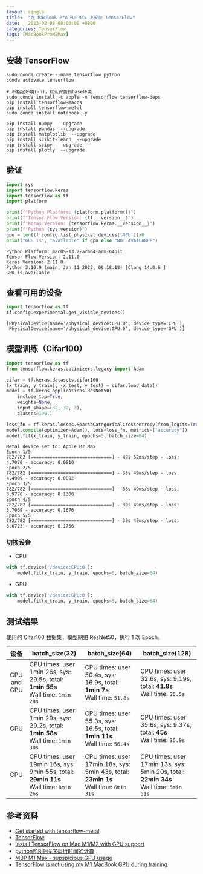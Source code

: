 ```yaml
---
layout: single
title:  "在 MacBook Pro M2 Max 上安装 TensorFlow"
date:   2023-02-08 08:00:00 +0800
categories: TensorFlow
tags: [MacBookProM2Max]
---
```


## 安装 TensorFlow
```shell
sudo conda create --name tensorflow python
conda activate tensorflow

# 不指定环境(-n)，默认安装到base环境
sudo conda install -c apple -n tensorflow tensorflow-deps
pip install tensorflow-macos
pip install tensorflow-metal
sudo conda install notebook -y

pip install numpy  --upgrade
pip install pandas  --upgrade
pip install matplotlib  --upgrade
pip install scikit-learn  --upgrade
pip install scipy  --upgrade
pip install plotly  --upgrade
```

## 验证
```py
import sys
import tensorflow.keras
import tensorflow as tf
import platform

print(f"Python Platform: {platform.platform()}")
print(f"Tensor Flow Version: {tf.__version__}")
print(f"Keras Version: {tensorflow.keras.__version__}")
print(f"Python {sys.version}")
gpu = len(tf.config.list_physical_devices('GPU'))>0
print("GPU is", "available" if gpu else "NOT AVAILABLE")
```
```
Python Platform: macOS-13.2-arm64-arm-64bit
Tensor Flow Version: 2.11.0
Keras Version: 2.11.0
Python 3.10.9 (main, Jan 11 2023, 09:18:18) [Clang 14.0.6 ]
GPU is available
```

## 查看可用的设备
```py
import tensorflow as tf
tf.config.experimental.get_visible_devices()
```
```
[PhysicalDevice(name='/physical_device:CPU:0', device_type='CPU'),
 PhysicalDevice(name='/physical_device:GPU:0', device_type='GPU')]
```

## 模型训练（Cifar100）
```py
import tensorflow as tf
from tensorflow.keras.optimizers.legacy import Adam

cifar = tf.keras.datasets.cifar100
(x_train, y_train), (x_test, y_test) = cifar.load_data()
model = tf.keras.applications.ResNet50(
    include_top=True,
    weights=None,
    input_shape=(32, 32, 3),
    classes=100,)

loss_fn = tf.keras.losses.SparseCategoricalCrossentropy(from_logits=True)
model.compile(optimizer=Adam(), loss=loss_fn, metrics=["accuracy"])
model.fit(x_train, y_train, epochs=5, batch_size=64)
```
```
Metal device set to: Apple M2 Max
Epoch 1/5
782/782 [==============================] - 49s 52ms/step - loss: 4.7070 - accuracy: 0.0810
Epoch 2/5
782/782 [==============================] - 38s 49ms/step - loss: 4.4909 - accuracy: 0.0892
Epoch 3/5
782/782 [==============================] - 38s 49ms/step - loss: 3.9776 - accuracy: 0.1300
Epoch 4/5
782/782 [==============================] - 39s 49ms/step - loss: 3.7069 - accuracy: 0.1676
Epoch 5/5
782/782 [==============================] - 39s 49ms/step - loss: 3.6723 - accuracy: 0.1756
```

### 切换设备
* CPU
```py
with tf.device('/device:CPU:0'):
    model.fit(x_train, y_train, epochs=5, batch_size=64)
```

* GPU
```py
with tf.device('/device:GPU:0'):
    model.fit(x_train, y_train, epochs=5, batch_size=64)
```

## 测试结果
使用的 Cifar100 数据集，模型网络 ResNet50，执行 1 次 Epoch。

| 设备         | batch_size(32) | batch_size(64) | batch_size(128) |
| :---------: | -------------- | -------------- | --------------- |
| CPU and GPU | CPU times: user 1min 26s, sys: 29.5s, total: **1min 55s** <br>Wall time: ```1min 28s``` | CPU times: user 50.4s, sys: 16.9s, total: **1min 7s** <br>Wall time: ```51.8s``` | CPU times: user 32.6s, sys: 9.19s, total: **41.8s** <br>Wall time: ```36.5s``` |
| GPU         | CPU times: user 1min 29s, sys: 29.2s, total: **1min 58s** <br>Wall time: ```1min 30s``` | CPU times: user 55.3s, sys: 16.5s, total: **1min 11s** <br>Wall time: ```56.4s``` | CPU times: user 35.6s, sys: 9.37s, total: **45s** <br>Wall time: ```36.9s``` |
| CPU         | CPU times: user 19min 16s, sys: 9min 55s, total: **29min 11s** <br>Wall time: ```8min 26s``` | CPU times: user 17min 18s, sys: 5min 43s, total: **23min 1s** <br>Wall time: ```6min 31s``` | CPU times: user 17min 13s, sys: 5min 20s, total: **22min 34s** <br>Wall time: ```5min 51s``` |


## 参考资料
* [Get started with tensorflow-metal](https://developer.apple.com/metal/tensorflow-plugin/)
* [TensorFlow](https://www.tensorflow.org/?hl=zh-cn)
* [Install TensorFlow on Mac M1/M2 with GPU support](https://medium.com/mlearning-ai/install-tensorflow-on-mac-m1-m2-with-gpu-support-c404c6cfb580)
* [python和R中程序运行时间的计算](https://www.jianshu.com/p/7156d29cb1e4)
* [MBP M1 Max - supspicious GPU usage](https://forums.macrumors.com/threads/mbp-m1-max-supspicious-gpu-usage.2353624/)
* [TensorFlow is not using my M1 MacBook GPU during training](https://stackoverflow.com/questions/67352841/tensorflow-is-not-using-my-m1-macbook-gpu-during-training)
